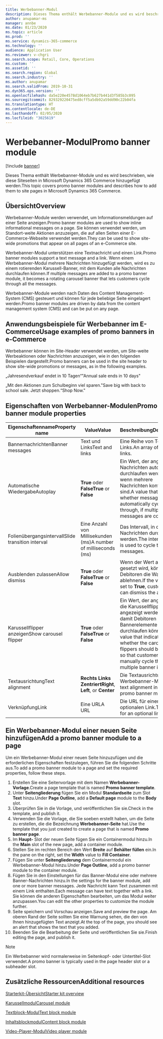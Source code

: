 ```yaml
---
title: Werbebanner-Modul
description: Dieses Thema enthält Werbebanner-Module und es wird beschrieben, wie diese Siteseiten in Microsoft Dynamics 365 Commerce hinzugefügt werden.
author: anupamar-ms
manager: annbe
ms.date: 01/23/2020
ms.topic: article
ms.prod: ''
ms.service: dynamics-365-commerce
ms.technology: ''
audience: Application User
ms.reviewer: v-chgri
ms.search.scope: Retail, Core, Operations
ms.custom: ''
ms.assetid: ''
ms.search.region: Global
ms.search.industry: ''
ms.author: anupamar
ms.search.validFrom: 2019-10-31
ms.dyn365.ops.version: ''
ms.openlocfilehash: da5e220e4578d1064eb7b627b441d3f585b3c095
ms.sourcegitcommit: 829329220475ed8cff5a5db92a59dd90c22b04fa
ms.translationtype: HT
ms.contentlocale: de-DE
ms.lasthandoff: 02/05/2020
ms.locfileid: "3025619"
---
```

# <a name="promo-banner-module"></a><span data-ttu-id="e9979-103">Werbebanner-Modul</span><span class="sxs-lookup"><span data-stu-id="e9979-103">Promo banner module</span></span>


[!include [banner](includes/banner.md)]

<span data-ttu-id="e9979-104">Dieses Thema enthält Werbebanner-Module und es wird beschrieben, wie diese Siteseiten in Microsoft Dynamics 365 Commerce hinzugefügt werden.</span><span class="sxs-lookup"><span data-stu-id="e9979-104">This topic covers promo banner modules and describes how to add them to site pages in Microsoft Dynamics 365 Commerce.</span></span>

## <a name="overview"></a><span data-ttu-id="e9979-105">Übersicht</span><span class="sxs-lookup"><span data-stu-id="e9979-105">Overview</span></span>

<span data-ttu-id="e9979-106">Werbebanner-Module werden verwendet, um Informationsmeldungen auf einer Seite anzeigen.</span><span class="sxs-lookup"><span data-stu-id="e9979-106">Promo banner modules are used to show inline informational messages on a page.</span></span> <span data-ttu-id="e9979-107">Sie können verwendet werden, um Standort-weite Aktionen anzuzeigen, die auf allen Seiten einer E-Commerce-Webseite verwendet werden.</span><span class="sxs-lookup"><span data-stu-id="e9979-107">They can be used to show site-wide promotions that appear on all pages of an e-Commerce site.</span></span> 

<span data-ttu-id="e9979-108">Werbebanner-Modul unterstützen eine Textnachricht und einen Link.</span><span class="sxs-lookup"><span data-stu-id="e9979-108">Promo banner modules support a text message and a link.</span></span> <span data-ttu-id="e9979-109">Wenn einem Werbebanner-Modul mehrere Nachrichten hinzugefügt werden, wird es zu einem rotierenden Karussell-Banner, mit dem Kunden alle Nachrichten durchlaufen können.</span><span class="sxs-lookup"><span data-stu-id="e9979-109">If multiple messages are added to a promo banner module, it becomes a rotating carousel banner that lets customers cycle through all the messages.</span></span> 

<span data-ttu-id="e9979-110">Werbebanner-Module werden nach Daten des Content Management-System (CMS) gesteuert und können für jede beliebige Seite eingelagert werden.</span><span class="sxs-lookup"><span data-stu-id="e9979-110">Promo banner modules are driven by data from the content management system (CMS) and can be put on any page.</span></span>

## <a name="usage-examples-of-promo-banners-in-e-commerce"></a><span data-ttu-id="e9979-111">Anwendungsbeispiele für Werbebanner im E-Commerce</span><span class="sxs-lookup"><span data-stu-id="e9979-111">Usage examples of promo banners in e-Commerce</span></span>

<span data-ttu-id="e9979-112">Werbebanner können im Site-Header verwendet werden, um Site-weite Werbeaktionen oder Nachrichten anzuzeigen, wie in den folgenden Beispielen dargestellt.</span><span class="sxs-lookup"><span data-stu-id="e9979-112">Promo banners can be used in the site header to show site-wide promotions or messages, as in the following examples.</span></span>

<span data-ttu-id="e9979-113">„Jahresendverkauf endet in 10 Tagen“</span><span class="sxs-lookup"><span data-stu-id="e9979-113">"Annual sale ends in 10 days"</span></span>

<span data-ttu-id="e9979-114">„Mit den Aktionen zum Schulbeginn viel sparen.</span><span class="sxs-lookup"><span data-stu-id="e9979-114">"Save big with back to school sale.</span></span> <span data-ttu-id="e9979-115">Jetzt shoppen.“</span><span class="sxs-lookup"><span data-stu-id="e9979-115">Shop Now."</span></span>

## <a name="promo-banner-module-properties"></a><span data-ttu-id="e9979-116">Eigenschaften von Werbebanner-Modulen</span><span class="sxs-lookup"><span data-stu-id="e9979-116">Promo banner module properties</span></span>

| <span data-ttu-id="e9979-117">Eigenschaftenname</span><span class="sxs-lookup"><span data-stu-id="e9979-117">Property name</span></span>             | <span data-ttu-id="e9979-118">Value</span><span class="sxs-lookup"><span data-stu-id="e9979-118">Value</span></span>                              | <span data-ttu-id="e9979-119">Beschreibung</span><span class="sxs-lookup"><span data-stu-id="e9979-119">Description</span></span> |
|---------------------------|------------------------------------|-------------|
| <span data-ttu-id="e9979-120">Bannernachrichten</span><span class="sxs-lookup"><span data-stu-id="e9979-120">Banner messages</span></span>           | <span data-ttu-id="e9979-121">Text und Links</span><span class="sxs-lookup"><span data-stu-id="e9979-121">Text and links</span></span>                     | <span data-ttu-id="e9979-122">Eine Reihe von Texten und Links.</span><span class="sxs-lookup"><span data-stu-id="e9979-122">An array of text and links.</span></span> |
| <span data-ttu-id="e9979-123">Automatische Wiedergabe</span><span class="sxs-lookup"><span data-stu-id="e9979-123">Autoplay</span></span>                  | <span data-ttu-id="e9979-124">**True** oder **False**</span><span class="sxs-lookup"><span data-stu-id="e9979-124">**True** or **False**</span></span>              | <span data-ttu-id="e9979-125">Ein Wert, der angibt, ob Nachrichten automatisch durchlaufen werden, wenn mehrere Nachrichten konfiguriert sind.</span><span class="sxs-lookup"><span data-stu-id="e9979-125">A value that indicates whether messages are automatically cycled through, if multiple messages are configured.</span></span> |
| <span data-ttu-id="e9979-126">Folienübergangsintervall</span><span class="sxs-lookup"><span data-stu-id="e9979-126">Slide transition interval</span></span> | <span data-ttu-id="e9979-127">Eine Anzahl von Millisekunden (ms)</span><span class="sxs-lookup"><span data-stu-id="e9979-127">A number of milliseconds (ms)</span></span>      | <span data-ttu-id="e9979-128">Das Intervall, in dem Nachrichten durchlaufen werden.</span><span class="sxs-lookup"><span data-stu-id="e9979-128">The interval that is used to cycle through messages.</span></span> |
| <span data-ttu-id="e9979-129">Ausblenden zulassen</span><span class="sxs-lookup"><span data-stu-id="e9979-129">Allow dismiss</span></span>             | <span data-ttu-id="e9979-130">**True** oder **False**</span><span class="sxs-lookup"><span data-stu-id="e9979-130">**True** or **False**</span></span>              | <span data-ttu-id="e9979-131">Wenn der Wert auf **True** gesetzt wird, können Debitoren die Warnung ablehnen.</span><span class="sxs-lookup"><span data-stu-id="e9979-131">If the value is set to **True**, customers can dismiss the alert.</span></span> |
| <span data-ttu-id="e9979-132">Karussellflipper anzeigen</span><span class="sxs-lookup"><span data-stu-id="e9979-132">Show carousel flipper</span></span>     | <span data-ttu-id="e9979-133">**True** oder **False**</span><span class="sxs-lookup"><span data-stu-id="e9979-133">**True** or **False**</span></span>              | <span data-ttu-id="e9979-134">Ein Wert, der angibt, ob die Karussellflipper angezeigt werden sollen, damit Debitoren mehrere Bannerelemente manuell durchlaufen können.</span><span class="sxs-lookup"><span data-stu-id="e9979-134">A value that indicates whether the carousel flippers should be shown, so that customers can manually cycle through multiple banner items.</span></span> |
| <span data-ttu-id="e9979-135">Textausrichtung</span><span class="sxs-lookup"><span data-stu-id="e9979-135">Text alignment</span></span>            | <span data-ttu-id="e9979-136">**Rechts** **Links** **Zentriert**</span><span class="sxs-lookup"><span data-stu-id="e9979-136">**Right**, **Left**, or **Center**</span></span> | <span data-ttu-id="e9979-137">Die Textausrichtung im Werbebanner-Modul.</span><span class="sxs-lookup"><span data-stu-id="e9979-137">The text alignment in the promo banner module.</span></span> |
| <span data-ttu-id="e9979-138">Verknüpfung</span><span class="sxs-lookup"><span data-stu-id="e9979-138">Link</span></span>                      | <span data-ttu-id="e9979-139">Eine URL</span><span class="sxs-lookup"><span data-stu-id="e9979-139">A URL</span></span>                              | <span data-ttu-id="e9979-140">Die URL für einen optionalen Link.</span><span class="sxs-lookup"><span data-stu-id="e9979-140">The URL for an optional link.</span></span> |

## <a name="add-a-promo-banner-module-to-a-page"></a><span data-ttu-id="e9979-141">Ein Werbebanner-Modul einer neuen Seite hinzufügen</span><span class="sxs-lookup"><span data-stu-id="e9979-141">Add a promo banner module to a page</span></span> 

<span data-ttu-id="e9979-142">Um ein Werbebanner-Modul einer neuen Seite hinzuzufügen und die erforderlichen Eigenschaften festzulegen, führen Sie die folgenden Schritte aus.</span><span class="sxs-lookup"><span data-stu-id="e9979-142">To add a promo banner module to a page and set the required properties, follow these steps.</span></span>

1. <span data-ttu-id="e9979-143">Erstellen Sie eine Seitenvorlage mit dem Namen **Werbebanner-Vorlage**.</span><span class="sxs-lookup"><span data-stu-id="e9979-143">Create a page template that is named **Promo banner template**.</span></span>
1. <span data-ttu-id="e9979-144">Unter **Seitengliederung** fügen Sie ein Modul **Standardseite** zum Slot **Text** hinzu.</span><span class="sxs-lookup"><span data-stu-id="e9979-144">Under **Page Outline**, add a **Default page** module to the **Body** slot.</span></span> 
1. <span data-ttu-id="e9979-145">Überprüfen Sie in die Vorlage, und veröffentlichen Sie sie.</span><span class="sxs-lookup"><span data-stu-id="e9979-145">Check in the template, and publish it.</span></span> 
1. <span data-ttu-id="e9979-146">Verwenden Sie die Vorlage, die Sie soeben erstellt haben, um die Seite zu erstellen, die die Bezeichnung **Werbebanner-Seite** hat.</span><span class="sxs-lookup"><span data-stu-id="e9979-146">Use the template that you just created to create a page that is named **Promo banner page**.</span></span> 
1. <span data-ttu-id="e9979-147">Im **Haupt-** Slot der neuen Seite fügen Sie ein Containermodul hinzu.</span><span class="sxs-lookup"><span data-stu-id="e9979-147">In the **Main** slot of the new page, add a container module.</span></span> 
1. <span data-ttu-id="e9979-148">Stellen Sie im rechten Bereich den Wert **Breite** auf **Behälter füllen** ein.</span><span class="sxs-lookup"><span data-stu-id="e9979-148">In the pane on the right, set the **Width** value to **Fill Container**.</span></span>
1. <span data-ttu-id="e9979-149">Fügen Sie unter **Seitengliederung** dem Containermodul ein Werbebanner-Modul hinzu.</span><span class="sxs-lookup"><span data-stu-id="e9979-149">Under **Page Outline**, add a promo banner module to the container module.</span></span>
1. <span data-ttu-id="e9979-150">Fügen Sie in den Einstellungen für das Banner-Modul eine oder mehrere Banner-Nachrichten hinzu.</span><span class="sxs-lookup"><span data-stu-id="e9979-150">In the settings for the banner module, add one or more banner messages.</span></span> <span data-ttu-id="e9979-151">Jede Nachricht kann Text zusammen mit einem Link enthalten.</span><span class="sxs-lookup"><span data-stu-id="e9979-151">Each message can have text together with a link.</span></span> <span data-ttu-id="e9979-152">Sie können die anderen Eigenschaften bearbeiten, um das Modul weiter anzupassen.</span><span class="sxs-lookup"><span data-stu-id="e9979-152">You can edit the other properties to customize the module further.</span></span>
1. <span data-ttu-id="e9979-153">Seite speichern und Vorschau anzeigen.</span><span class="sxs-lookup"><span data-stu-id="e9979-153">Save and preview the page.</span></span> <span data-ttu-id="e9979-154">Am oberen Rand der Seite sollten Sie eine Warnung sehen, die den von Ihnen hinzugefügten Text anzeigt.</span><span class="sxs-lookup"><span data-stu-id="e9979-154">At the top of the page, you should see an alert that shows the text that you added.</span></span>
1. <span data-ttu-id="e9979-155">Beenden Sie die Bearbeitung der Seite und veröffentlichen Sie sie.</span><span class="sxs-lookup"><span data-stu-id="e9979-155">Finish editing the page, and publish it.</span></span> 

> [!NOTE]
> <span data-ttu-id="e9979-156">Ein Werbebanner wird normalerweise im Seitenkopf- oder Untertitel-Slot verwendet.</span><span class="sxs-lookup"><span data-stu-id="e9979-156">A promo banner is typically used in the page header slot or a subheader slot.</span></span>


## <a name="additional-resources"></a><span data-ttu-id="e9979-157">Zusätzliche Ressourcen</span><span class="sxs-lookup"><span data-stu-id="e9979-157">Additional resources</span></span>

[<span data-ttu-id="e9979-158">Starterkit-Übersicht</span><span class="sxs-lookup"><span data-stu-id="e9979-158">Starter kit overview</span></span>](starter-kit-overview.md)

[<span data-ttu-id="e9979-159">Karussellmodul</span><span class="sxs-lookup"><span data-stu-id="e9979-159">Carousel module</span></span>](add-carousel.md)

[<span data-ttu-id="e9979-160">Textblock-Modul</span><span class="sxs-lookup"><span data-stu-id="e9979-160">Text block module</span></span>](add-content-rich-block.md)

[<span data-ttu-id="e9979-161">Inhaltsblockmodul</span><span class="sxs-lookup"><span data-stu-id="e9979-161">Content block module</span></span>](add-hero-module.md)

[<span data-ttu-id="e9979-162">Video-Player-Modul</span><span class="sxs-lookup"><span data-stu-id="e9979-162">Video player module</span></span>](add-video-player.md)
